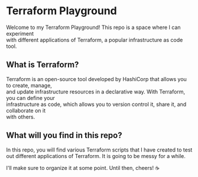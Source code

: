# Terraform Playground  
  
Welcome to my Terraform Playground! This repo is a space where I can experiment  
with different applications of Terraform, a popular infrastructure as code tool.  
  
## What is Terraform?  
  
Terraform is an open-source tool developed by HashiCorp that allows you to create, manage,  
and update infrastructure resources in a declarative way. With Terraform, you can define your  
infrastructure as code, which allows you to version control it, share it, and collaborate on it  
with others.  
  
## What will you find in this repo?  
  
In this repo, you will find various Terraform scripts that I have created to test  
out different applications of Terraform. It is going to be messy for a while.
  
I'll make sure to organize it at some point. Until then, cheers! ☕
